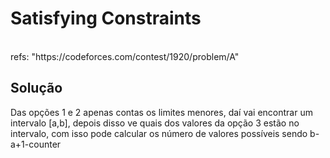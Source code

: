 # Satisfying Constraints

<br>
refs: "https://codeforces.com/contest/1920/problem/A"


<br>

## Solução

Das opções 1 e 2 apenas contas os limites menores, daí vai encontrar um intervalo [a,b],
depois disso ve quais dos valores da opção 3 estão no intervalo, 
com isso pode calcular os número de valores possíveis sendo b-a+1-counter
